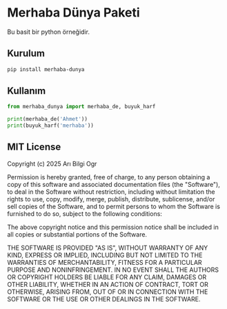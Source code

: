 # Merhaba Dünya Paketi
Bu basit bir python örneğidir.
## Kurulum
```bash
pip install merhaba-dunya
```
## Kullanım
```python
from merhaba_dunya import merhaba_de, buyuk_harf

print(merhaba_de('Ahmet'))
print(buyuk_harf('merhaba'))
```
## MIT License

Copyright (c) 2025 Arı Bilgi Ogr

Permission is hereby granted, free of charge, to any person obtaining a copy
of this software and associated documentation files (the "Software"), to deal
in the Software without restriction, including without limitation the rights
to use, copy, modify, merge, publish, distribute, sublicense, and/or sell
copies of the Software, and to permit persons to whom the Software is
furnished to do so, subject to the following conditions:

The above copyright notice and this permission notice shall be included in all
copies or substantial portions of the Software.

THE SOFTWARE IS PROVIDED "AS IS", WITHOUT WARRANTY OF ANY KIND, EXPRESS OR
IMPLIED, INCLUDING BUT NOT LIMITED TO THE WARRANTIES OF MERCHANTABILITY,
FITNESS FOR A PARTICULAR PURPOSE AND NONINFRINGEMENT. IN NO EVENT SHALL THE
AUTHORS OR COPYRIGHT HOLDERS BE LIABLE FOR ANY CLAIM, DAMAGES OR OTHER
LIABILITY, WHETHER IN AN ACTION OF CONTRACT, TORT OR OTHERWISE, ARISING FROM,
OUT OF OR IN CONNECTION WITH THE SOFTWARE OR THE USE OR OTHER DEALINGS IN THE
SOFTWARE.
